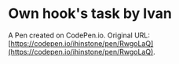 # Own hook's task by Ivan

A Pen created on CodePen.io. Original URL: [https://codepen.io/ihinstone/pen/RwgoLaQ](https://codepen.io/ihinstone/pen/RwgoLaQ).

